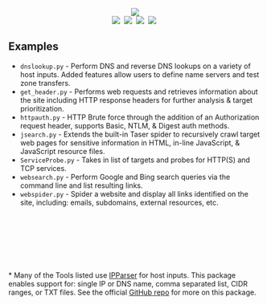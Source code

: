 <p align="center">
  <img src="https://user-images.githubusercontent.com/13889819/89195623-03cfdc80-d577-11ea-8433-e0a4e8e03761.png">
  <br>
  <img src="https://img.shields.io/badge/Python-3.6+-green.svg"/>&nbsp;
  
  <a href="https://github.com/m8r0wn/taser/LICENSE">
  <img src="https://img.shields.io/badge/License-BSD%203--Clause-red.svg"></a>&nbsp;
  
  <a href="https://github.com/m8r0wn/taser/wiki">
  <img src="https://img.shields.io/badge/Documentation-wiki-green.svg"/></a>&nbsp;
   
   <a href="https://www.twitter.com/m8r0wn">
  <img src="https://img.shields.io/badge/Twitter-@m8r0wn-blue.svg"/></a>&nbsp;
</p>

## Examples
* ```dnslookup.py``` - Perform DNS and reverse DNS lookups on a variety of host inputs. Added features allow users to define name servers and test zone transfers.
* ```get_header.py``` - Performs web requests and retrieves information about the site including HTTP response headers for further analysis & target prioritization. 
* ```httpauth.py``` - HTTP Brute force through the addition of an Authorization request header, supports Basic, NTLM, & Digest auth methods. 
* ```jsearch.py``` - Extends the built-in Taser spider to recursively crawl target web pages for sensitive information in HTML, in-line JavaScript, & JavaScript resource files.
* ```ServiceProbe.py``` - Takes in list of targets and probes for HTTP(S) and TCP services.
* ```websearch.py``` - Perform Google and Bing search queries via the command line and list resulting links.
* ```webspider.py``` - Spider a website and display all links identified on the site, including: emails, subdomains, external resources, etc.


<br><br><br><br><br>
##
\* Many of the Tools listed use [IPParser](https://github.com/m8r0wn/ipparser) for host inputs. This package enables support for: single IP or DNS name, comma separated list, CIDR ranges, or TXT files. See the official [GitHub repo](https://github.com/m8r0wn/ipparser) for more on this package. 
